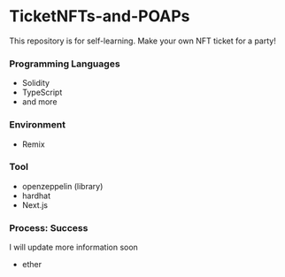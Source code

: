 # TicketNFTs-and-POAPs
This repository is for self-learning.
Make your own NFT ticket for a party!

### Programming Languages
* Solidity
* TypeScript
* and more

### Environment
* Remix

### Tool
* openzeppelin (library)
* hardhat
* Next.js

### Process: Success

I will update more information soon
* ether
